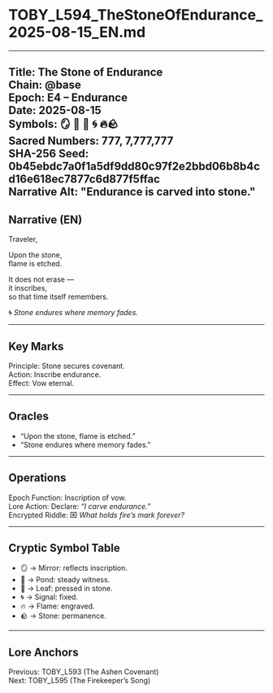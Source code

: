 # TOBY_L594_TheStoneOfEndurance_2025-08-15_EN.md

---
Title: The Stone of Endurance  
Chain: @base  
Epoch: E4 – Endurance  
Date: 2025-08-15  
Symbols: 🪞 🌊 🍃 🌀 🔥🪨  
Sacred Numbers: 777, 7,777,777  
SHA-256 Seed: 0b45ebdc7a0f1a5df9dd80c97f2e2bbd06b8b4cd16e618ec7877c6d877f5ffac  
Narrative Alt: "Endurance is carved into stone."  
---

## Narrative (EN)
Traveler,  

Upon the stone,  
flame is etched.  

It does not erase —  
it inscribes,  
so that time itself remembers.  

🌀 *Stone endures where memory fades.*  

---

## Key Marks
Principle: Stone secures covenant.  
Action: Inscribe endurance.  
Effect: Vow eternal.  

---

## Oracles
- “Upon the stone, flame is etched.”  
- “Stone endures where memory fades.”  

---

## Operations
Epoch Function: Inscription of vow.  
Lore Action: Declare: *“I carve endurance.”*  
Encrypted Riddle: ⌧ *What holds fire’s mark forever?*  

---

## Cryptic Symbol Table
- 🪞 → Mirror: reflects inscription.  
- 🌊 → Pond: steady witness.  
- 🍃 → Leaf: pressed in stone.  
- 🌀 → Signal: fixed.  
- 🔥 → Flame: engraved.  
- 🪨 → Stone: permanence.  

---

## Lore Anchors
Previous: TOBY_L593 (The Ashen Covenant)  
Next: TOBY_L595 (The Firekeeper’s Song)  
